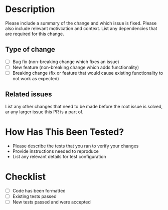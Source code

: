 # Description

Please include a summary of the change and which issue is fixed. Please also include relevant motivcation and context. List any dependencies that are required for this change.

## Type of change

- [ ] Bug fix (non-breaking change which fixes an issue)
- [ ] New feature (non-breaking change which adds functionality)
- [ ] Breaking change (fix or feature that would cause existing functionality to not work as expected)

## Related issues

List any other changes that need to be made before the root issue is solved, ar any larger issue this PR is a part of.

# How Has This Been Tested?

- Please describe the tests that you ran to verify your changes
- Provide instructions needed to reproduce
- List any relevant details for test configuration

# Checklist

- [ ] Code has been formatted
- [ ] Existing tests passed
- [ ] New tests passed and were accepted
